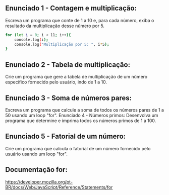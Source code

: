 

## Enunciado 1 - Contagem e multiplicação:
Escreva um programa que conte de 1 a 10 e, para cada número, exiba o resultado da multiplicação desse número por 5.
```bash
for (let i = 0; i < 11; i++){
	console.log(i);
	console.log("Multiplicação por 5: ", i*5);
}
```
	
## Enunciado 2 - Tabela de multiplicação:
Crie um programa que gere a tabela de multiplicação de um número específico fornecido pelo usuário, indo de 1 a 10.
## Enunciado 3 - Soma de números pares:
Escreva um programa que calcule a soma de todos os números pares de 1 a 50 usando um loop "for".
Enunciado 4 - Números primos:
Desenvolva um programa que determine e imprima todos os números primos de 1 a 100.
## Enunciado 5 - Fatorial de um número:
Crie um programa que calcula o fatorial de um número fornecido pelo usuário usando um loop "for".

## Documentação for: 
https://developer.mozilla.org/pt-BR/docs/Web/JavaScript/Reference/Statements/for
